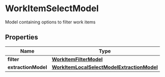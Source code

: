 

# WorkItemSelectModel

Model containing options to filter work items

## Properties

| Name | Type | Description | Notes |
|------------ | ------------- | ------------- | -------------|
|**filter** | [**WorkItemFilterModel**](WorkItemFilterModel.md) |  |  |
|**extractionModel** | [**WorkItemLocalSelectModelExtractionModel**](WorkItemLocalSelectModelExtractionModel.md) |  |  [optional] |



